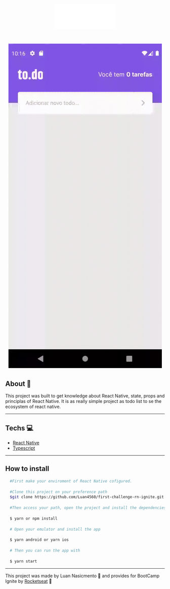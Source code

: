 
<h1 align="center">
  <img src="src/assets/images/logo/to.do@3x.png" />
</h1>

<h1 align="center">
  <img src="src/assets/images/logo/gif todo.gif" />
</h1>

## About 📃

This project was built to get knowledge about React Native, state, props and principlas of React Native.
It is as really simple project as todo list to se the ecosystem of react native.

--- 

## Techs 💻

- [React Native](https://reactnative.dev/docs/getting-started:)
- [Typescript](s://www.typescriptlang.org/docs/)

--- 

## How to install

```bash 
  #First make your enviroment of React Native cofigured.

  #Clone this project on your preference path
  $git clone https://github.com/Luan4560/first-challenge-rn-ignite.git

  #Then access your path, open the project and install the dependencies.

  $ yarn or npm install

  # Open your emulator and install the app

  $ yarn android or yarn ios 

  # Then you can run the app with

  $ yarn start
```

---

This project was made by Luan Nasicmento 🤘 and provides for BootCamp Ignite by [Rocketseat](https://rocketseat.com.br/) 🚀